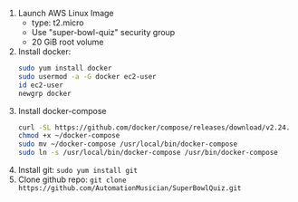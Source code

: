 1. Launch AWS Linux Image
    - type: t2.micro
    - Use "super-bowl-quiz" security group
    - 20 GiB root volume
1. Install docker:
    ```sh
    sudo yum install docker
    sudo usermod -a -G docker ec2-user
    id ec2-user
    newgrp docker
    ```
1. Install docker-compose
    ```sh
    curl -SL https://github.com/docker/compose/releases/download/v2.24.5/docker-compose-linux-x86_64 -o ~/docker-compose
    chmod +x ~/docker-compose
    sudo mv ~/docker-compose /usr/local/bin/docker-compose
    sudo ln -s /usr/local/bin/docker-compose /usr/bin/docker-compose
    ```
1. Install git: `sudo yum install git`
1. Clone github repo: `git clone https://github.com/AutomationMusician/SuperBowlQuiz.git`
